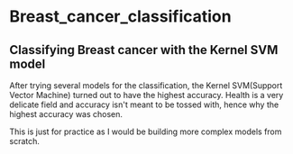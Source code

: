 
# Breast_cancer_classification
## Classifying Breast cancer with the Kernel SVM model 

After trying several models for the classification, the Kernel SVM(Support Vector Machine) turned out to have the highest accuracy. 
Health is a very delicate field and accuracy isn't meant to be tossed with, hence why the highest accuracy was chosen. 

This is just for practice as I would be building more complex models from scratch. 
